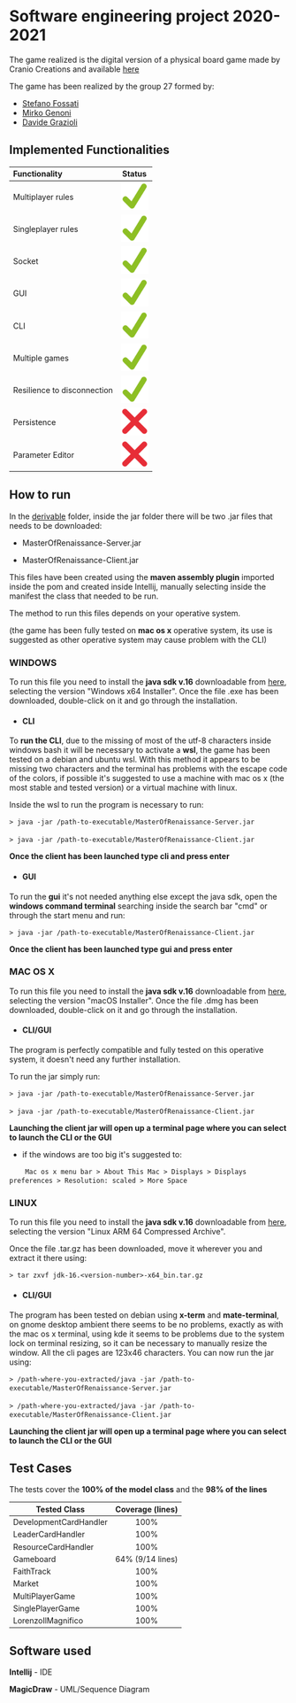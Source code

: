 # Software engineering project 2020-2021
The game realized is the digital version of a physical board game made by Cranio Creations and available [here](https://craniointernational.com/products/masters-of-renaissance/)


The game has been realized by the group 27 formed by:

- [Stefano Fossati](https://github.com/stefanofossati)
- [Mirko Genoni](https://github.com/MirkoGenoni)
- [Davide Grazioli](https://github.com/davidegrazioli)


## Implemented Functionalities
| Functionality | Status |
|:-----------------------|:------------------------------------:|
| Multiplayer rules | <img src="https://github.com/MirkoGenoni/ing-sw-2021-fossati-genoni-grazioli/blob/main/githubresources/Tick.png" width="50" heigth="50">
| Singleplayer rules | <img src="https://github.com/MirkoGenoni/ing-sw-2021-fossati-genoni-grazioli/blob/main/githubresources/Tick.png" width="50" heigth="50">
| Socket | <img src="https://github.com/MirkoGenoni/ing-sw-2021-fossati-genoni-grazioli/blob/main/githubresources/Tick.png" width="50" heigth="50">
| GUI | <img src="https://github.com/MirkoGenoni/ing-sw-2021-fossati-genoni-grazioli/blob/main/githubresources/Tick.png" width="50" heigth="50">
| CLI | <img src="https://github.com/MirkoGenoni/ing-sw-2021-fossati-genoni-grazioli/blob/main/githubresources/Tick.png" width="50" heigth="50">
| Multiple games | <img src="https://github.com/MirkoGenoni/ing-sw-2021-fossati-genoni-grazioli/blob/main/githubresources/Tick.png" width="50" heigth="50">
| Resilience to disconnection | <img src="https://github.com/MirkoGenoni/ing-sw-2021-fossati-genoni-grazioli/blob/main/githubresources/Tick.png" width="50" heigth="50">
| Persistence | <img src="https://github.com/MirkoGenoni/ing-sw-2021-fossati-genoni-grazioli/blob/main/githubresources/Cross.png" width="50" heigth="50">
| Parameter Editor | <img src="https://github.com/MirkoGenoni/ing-sw-2021-fossati-genoni-grazioli/blob/main/githubresources/Cross.png" width="50" heigth="50">

## How to run
In the [derivable](https://github.com/MirkoGenoni/ing-sw-2021-fossati-genoni-grazioli/tree/main/deliverables) folder, inside the jar folder there will be two .jar files that needs to be downloaded:

- MasterOfRenaissance-Server.jar

- MasterOfRenaissance-Client.jar

This files have been created using the **maven assembly plugin** imported inside the pom and created inside Intellij, manually selecting inside the manifest the class that needed to be run.

The method to run this files depends on your operative system.

(the game has been fully tested on **mac os x** operative system, its use is suggested as other operative system may cause problem with the CLI)

 ### WINDOWS

 To run this file you need to install the **java sdk v.16** downloadable from [here](https://www.oracle.com/java/technologies/javase-jdk16-downloads.html), selecting the version "Windows x64 Installer". Once the file .exe has been downloaded, double-click on it and go through the installation.

- #### **CLI**
To **run the CLI**, due to the missing of most of the utf-8 characters inside windows bash it will be necessary to activate a **wsl**, the game has been tested on a debian and ubuntu wsl. With this method it appears to be missing two characters and the terminal has problems with the escape code of the colors,
if possible it's suggested to use a machine with mac os x (the most stable and tested version) or a virtual machine with linux.


 Inside the wsl to run the program is necessary to run:


```shell
> java -jar /path-to-executable/MasterOfRenaissance-Server.jar

> java -jar /path-to-executable/MasterOfRenaissance-Client.jar
```

**Once the client has been launched type cli and press enter**

- #### **GUI**
To run the **gui** it's not needed anything else except the java sdk, open the **windows command terminal** searching inside the search bar "cmd" or through the start menu and run:


```shell
> java -jar /path-to-executable/MasterOfRenaissance-Client.jar
```

**Once the client has been launched type gui and press enter**

### MAC OS X
To run this file you need to install the **java sdk v.16** downloadable from [here](https://www.oracle.com/java/technologies/javase-jdk16-downloads.html), selecting the version "macOS Installer". Once the file .dmg has been downloaded, double-click on it and go through the installation.

- #### **CLI/GUI**

The program is perfectly compatible and fully tested on this operative system, it doesn't need any further installation.

 To run the jar simply run:

```shell
> java -jar /path-to-executable/MasterOfRenaissance-Server.jar

> java -jar /path-to-executable/MasterOfRenaissance-Client.jar
```

**Launching the client jar will open up a terminal page where you can select to launch the CLI or the GUI**

- if the windows are too big it's suggested to:
  
```
    Mac os x menu bar > About This Mac > Displays > Displays preferences > Resolution: scaled > More Space
```
### LINUX
To run this file you need to install the **java sdk v.16** downloadable from [here](https://www.oracle.com/java/technologies/javase-jdk16-downloads.html), selecting the version "Linux ARM 64 Compressed Archive". 

 Once the file .tar.gz has been downloaded, move it wherever you and extract it there using:

```shell
> tar zxvf jdk-16.<version-number>-x64_bin.tar.gz
```
- #### **CLI/GUI**

The program has been tested on debian using **x-term** and **mate-terminal**, on gnome desktop ambient there seems to be no problems, exactly as with the mac os x terminal, using kde it seems to be problems due to the system lock on terminal resizing, so it can be necessary  to manually resize the window. All the cli pages are 123x46 characters.
You can now run the jar using:

```shell
> /path-where-you-extracted/java -jar /path-to-executable/MasterOfRenaissance-Server.jar

> /path-where-you-extracted/java -jar /path-to-executable/MasterOfRenaissance-Client.jar
```

**Launching the client jar will open up a terminal page where you can select to launch the CLI or the GUI**


## Test Cases

The tests cover the **100% of the model class** and the **98% of the lines**

Tested Class | Coverage (lines) |
------------------|:------------------------------------:|
| DevelopmentCardHandler | 100%
| LeaderCardHandler | 100%
| ResourceCardHandler | 100%
| Gameboard | 64% (9/14 lines)
| FaithTrack | 100%
| Market | 100%
| MultiPlayerGame | 100%
| SinglePlayerGame| 100%
| LorenzoIlMagnifico | 100%

## Software used

**Intellij** - IDE

**MagicDraw** - UML/Sequence Diagram





